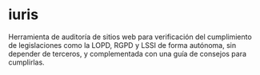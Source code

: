 # iuris
Herramienta de auditoría de sitios web para verificación del cumplimiento de legislaciones como la LOPD, RGPD y LSSI de forma autónoma, sin depender de terceros, y complementada con una guía de consejos para cumplirlas.
